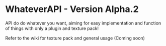 # WhateverAPI - Version Alpha.2
API do do whatever you want, aiming for easy implementation and function of things with only a plugin and texture pack!

Refer to the wiki for texture pack and general usage (Coming soon) 
